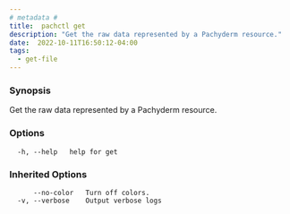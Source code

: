 ```yaml
---
# metadata # 
title:  pachctl get
description: "Get the raw data represented by a Pachyderm resource."
date:  2022-10-11T16:50:12-04:00
tags:
  - get-file
---
```


### Synopsis

Get the raw data represented by a Pachyderm resource.

### Options

```
  -h, --help   help for get
```

### Inherited Options

```
      --no-color   Turn off colors.
  -v, --verbose    Output verbose logs
```

